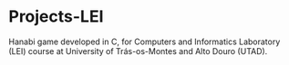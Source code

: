 # Projects-LEI

Hanabi game developed in C, for Computers and Informatics Laboratory (LEI) course at University of Trás-os-Montes and
Alto Douro (UTAD).
